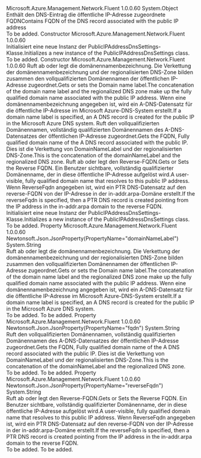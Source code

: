 <Type Name="PublicIPAddressDnsSettings" FullName="Microsoft.Azure.Management.Network.Fluent.Models.PublicIPAddressDnsSettings">
  <TypeSignature Language="C#" Value="public class PublicIPAddressDnsSettings" />
  <TypeSignature Language="ILAsm" Value=".class public auto ansi beforefieldinit PublicIPAddressDnsSettings extends System.Object" />
  <TypeSignature Language="DocId" Value="T:Microsoft.Azure.Management.Network.Fluent.Models.PublicIPAddressDnsSettings" />
  <TypeSignature Language="VB.NET" Value="Public Class PublicIPAddressDnsSettings" />
  <TypeSignature Language="F#" Value="type PublicIPAddressDnsSettings = class" />
  <AssemblyInfo>
    <AssemblyName>Microsoft.Azure.Management.Network.Fluent</AssemblyName>
    <AssemblyVersion>1.0.0.60</AssemblyVersion>
  </AssemblyInfo>
  <Base>
    <BaseTypeName>System.Object</BaseTypeName>
  </Base>
  <Interfaces />
  <Docs>
    <summary>
            <span data-ttu-id="a54ff-101">Enthält den DNS-Eintrag die öffentliche IP-Adresse zugeordnete FQDN</span><span class="sxs-lookup"><span data-stu-id="a54ff-101">Contains FQDN of the DNS record associated with the public IP address</span></span>
            </summary>
    <remarks>To be added.</remarks>
  </Docs>
  <Members>
    <Member MemberName=".ctor">
      <MemberSignature Language="C#" Value="public PublicIPAddressDnsSettings ();" />
      <MemberSignature Language="ILAsm" Value=".method public hidebysig specialname rtspecialname instance void .ctor() cil managed" />
      <MemberSignature Language="DocId" Value="M:Microsoft.Azure.Management.Network.Fluent.Models.PublicIPAddressDnsSettings.#ctor" />
      <MemberSignature Language="VB.NET" Value="Public Sub New ()" />
      <MemberType>Constructor</MemberType>
      <AssemblyInfo>
        <AssemblyName>Microsoft.Azure.Management.Network.Fluent</AssemblyName>
        <AssemblyVersion>1.0.0.60</AssemblyVersion>
      </AssemblyInfo>
      <Parameters />
      <Docs>
        <summary>
            <span data-ttu-id="a54ff-102">Initialisiert eine neue Instanz der PublicIPAddressDnsSettings-Klasse.</span><span class="sxs-lookup"><span data-stu-id="a54ff-102">Initializes a new instance of the PublicIPAddressDnsSettings class.</span></span>
            </summary>
        <remarks>To be added.</remarks>
      </Docs>
    </Member>
    <Member MemberName=".ctor">
      <MemberSignature Language="C#" Value="public PublicIPAddressDnsSettings (string domainNameLabel = null, string fqdn = null, string reverseFqdn = null);" />
      <MemberSignature Language="ILAsm" Value=".method public hidebysig specialname rtspecialname instance void .ctor(string domainNameLabel, string fqdn, string reverseFqdn) cil managed" />
      <MemberSignature Language="DocId" Value="M:Microsoft.Azure.Management.Network.Fluent.Models.PublicIPAddressDnsSettings.#ctor(System.String,System.String,System.String)" />
      <MemberSignature Language="VB.NET" Value="Public Sub New (Optional domainNameLabel As String = null, Optional fqdn As String = null, Optional reverseFqdn As String = null)" />
      <MemberSignature Language="F#" Value="new Microsoft.Azure.Management.Network.Fluent.Models.PublicIPAddressDnsSettings : string * string * string -&gt; Microsoft.Azure.Management.Network.Fluent.Models.PublicIPAddressDnsSettings" Usage="new Microsoft.Azure.Management.Network.Fluent.Models.PublicIPAddressDnsSettings (domainNameLabel, fqdn, reverseFqdn)" />
      <MemberType>Constructor</MemberType>
      <AssemblyInfo>
        <AssemblyName>Microsoft.Azure.Management.Network.Fluent</AssemblyName>
        <AssemblyVersion>1.0.0.60</AssemblyVersion>
      </AssemblyInfo>
      <Parameters>
        <Parameter Name="domainNameLabel" Type="System.String" />
        <Parameter Name="fqdn" Type="System.String" />
        <Parameter Name="reverseFqdn" Type="System.String" />
      </Parameters>
      <Docs>
        <param name="domainNameLabel"><span data-ttu-id="a54ff-103">Ruft ab oder legt die domänennamenbezeichnung. Die Verkettung der domänennamenbezeichnung und der regionalisierten DNS-Zone bilden zusammen den vollqualifizierten Domänennamen der öffentlichen IP-Adresse zugeordnet.</span><span class="sxs-lookup"><span data-stu-id="a54ff-103">Gets or sets the Domain name label.The concatenation of the domain name label and the regionalized DNS zone make up the fully qualified domain name associated with the public IP address.</span></span> <span data-ttu-id="a54ff-104">Wenn eine domänennamenbezeichnung angegeben ist, wird ein A-DNS-Datensatz für die öffentliche IP-Adresse im Microsoft Azure-DNS-System erstellt.</span><span class="sxs-lookup"><span data-stu-id="a54ff-104">If a domain name label is specified, an A DNS record is created for the public IP in the Microsoft Azure DNS system.</span></span></param>
        <param name="fqdn"><span data-ttu-id="a54ff-105">Ruft den vollqualifizierten Domänennamen, vollständig qualifizierten Domänennamen des A-DNS-Datensatzes der öffentlichen IP-Adresse zugeordnet.</span><span class="sxs-lookup"><span data-stu-id="a54ff-105">Gets the FQDN, Fully qualified domain name of the A DNS record associated with the public IP.</span></span> <span data-ttu-id="a54ff-106">Dies ist die Verkettung von DomainNameLabel und der regionalisierten DNS-Zone.</span><span class="sxs-lookup"><span data-stu-id="a54ff-106">This is the concatenation of the domainNameLabel and the regionalized DNS zone.</span></span></param>
        <param name="reverseFqdn"><span data-ttu-id="a54ff-107">Ruft ab oder legt den Reverse-FQDN.</span><span class="sxs-lookup"><span data-stu-id="a54ff-107">Gets or Sets the Reverse FQDN.</span></span> <span data-ttu-id="a54ff-108">Ein Benutzer sichtbare, vollständig qualifizierter Domänenname, der in diese öffentliche IP-Adresse aufgelöst wird.</span><span class="sxs-lookup"><span data-stu-id="a54ff-108">A user-visible, fully qualified domain name that resolves to this public IP address.</span></span> <span data-ttu-id="a54ff-109">Wenn ReverseFqdn angegeben ist, wird ein PTR DNS-Datensatz auf den reverse-FQDN von der IP-Adresse in der in-addr.arpa-Domäne erstellt.</span><span class="sxs-lookup"><span data-stu-id="a54ff-109">If the reverseFqdn is specified, then a PTR DNS record is created pointing from the IP address in the in-addr.arpa domain to the reverse FQDN.</span></span> </param>
        <summary>
            <span data-ttu-id="a54ff-110">Initialisiert eine neue Instanz der PublicIPAddressDnsSettings-Klasse.</span><span class="sxs-lookup"><span data-stu-id="a54ff-110">Initializes a new instance of the PublicIPAddressDnsSettings class.</span></span>
            </summary>
        <remarks>To be added.</remarks>
      </Docs>
    </Member>
    <Member MemberName="DomainNameLabel">
      <MemberSignature Language="C#" Value="public string DomainNameLabel { get; set; }" />
      <MemberSignature Language="ILAsm" Value=".property instance string DomainNameLabel" />
      <MemberSignature Language="DocId" Value="P:Microsoft.Azure.Management.Network.Fluent.Models.PublicIPAddressDnsSettings.DomainNameLabel" />
      <MemberSignature Language="VB.NET" Value="Public Property DomainNameLabel As String" />
      <MemberSignature Language="F#" Value="member this.DomainNameLabel : string with get, set" Usage="Microsoft.Azure.Management.Network.Fluent.Models.PublicIPAddressDnsSettings.DomainNameLabel" />
      <MemberType>Property</MemberType>
      <AssemblyInfo>
        <AssemblyName>Microsoft.Azure.Management.Network.Fluent</AssemblyName>
        <AssemblyVersion>1.0.0.60</AssemblyVersion>
      </AssemblyInfo>
      <Attributes>
        <Attribute>
          <AttributeName>Newtonsoft.Json.JsonProperty(PropertyName="domainNameLabel")</AttributeName>
        </Attribute>
      </Attributes>
      <ReturnValue>
        <ReturnType>System.String</ReturnType>
      </ReturnValue>
      <Docs>
        <summary>
            <span data-ttu-id="a54ff-111">Ruft ab oder legt die domänennamenbezeichnung. Die Verkettung der domänennamenbezeichnung und der regionalisierten DNS-Zone bilden zusammen den vollqualifizierten Domänennamen der öffentlichen IP-Adresse zugeordnet.</span><span class="sxs-lookup"><span data-stu-id="a54ff-111">Gets or sets the Domain name label.The concatenation of the domain name label and the regionalized DNS zone make up the fully qualified domain name associated with the public IP address.</span></span> <span data-ttu-id="a54ff-112">Wenn eine domänennamenbezeichnung angegeben ist, wird ein A-DNS-Datensatz für die öffentliche IP-Adresse im Microsoft Azure-DNS-System erstellt.</span><span class="sxs-lookup"><span data-stu-id="a54ff-112">If a domain name label is specified, an A DNS record is created for the public IP in the Microsoft Azure DNS system.</span></span>
            </summary>
        <value>To be added.</value>
        <remarks>To be added.</remarks>
      </Docs>
    </Member>
    <Member MemberName="Fqdn">
      <MemberSignature Language="C#" Value="public string Fqdn { get; set; }" />
      <MemberSignature Language="ILAsm" Value=".property instance string Fqdn" />
      <MemberSignature Language="DocId" Value="P:Microsoft.Azure.Management.Network.Fluent.Models.PublicIPAddressDnsSettings.Fqdn" />
      <MemberSignature Language="VB.NET" Value="Public Property Fqdn As String" />
      <MemberSignature Language="F#" Value="member this.Fqdn : string with get, set" Usage="Microsoft.Azure.Management.Network.Fluent.Models.PublicIPAddressDnsSettings.Fqdn" />
      <MemberType>Property</MemberType>
      <AssemblyInfo>
        <AssemblyName>Microsoft.Azure.Management.Network.Fluent</AssemblyName>
        <AssemblyVersion>1.0.0.60</AssemblyVersion>
      </AssemblyInfo>
      <Attributes>
        <Attribute>
          <AttributeName>Newtonsoft.Json.JsonProperty(PropertyName="fqdn")</AttributeName>
        </Attribute>
      </Attributes>
      <ReturnValue>
        <ReturnType>System.String</ReturnType>
      </ReturnValue>
      <Docs>
        <summary>
            <span data-ttu-id="a54ff-113">Ruft den vollqualifizierten Domänennamen, vollständig qualifizierten Domänennamen des A-DNS-Datensatzes der öffentlichen IP-Adresse zugeordnet.</span><span class="sxs-lookup"><span data-stu-id="a54ff-113">Gets the FQDN, Fully qualified domain name of the A DNS record associated with the public IP.</span></span> <span data-ttu-id="a54ff-114">Dies ist die Verkettung von DomainNameLabel und der regionalisierten DNS-Zone.</span><span class="sxs-lookup"><span data-stu-id="a54ff-114">This is the concatenation of the domainNameLabel and the regionalized DNS zone.</span></span>
            </summary>
        <value>To be added.</value>
        <remarks>To be added.</remarks>
      </Docs>
    </Member>
    <Member MemberName="ReverseFqdn">
      <MemberSignature Language="C#" Value="public string ReverseFqdn { get; set; }" />
      <MemberSignature Language="ILAsm" Value=".property instance string ReverseFqdn" />
      <MemberSignature Language="DocId" Value="P:Microsoft.Azure.Management.Network.Fluent.Models.PublicIPAddressDnsSettings.ReverseFqdn" />
      <MemberSignature Language="VB.NET" Value="Public Property ReverseFqdn As String" />
      <MemberSignature Language="F#" Value="member this.ReverseFqdn : string with get, set" Usage="Microsoft.Azure.Management.Network.Fluent.Models.PublicIPAddressDnsSettings.ReverseFqdn" />
      <MemberType>Property</MemberType>
      <AssemblyInfo>
        <AssemblyName>Microsoft.Azure.Management.Network.Fluent</AssemblyName>
        <AssemblyVersion>1.0.0.60</AssemblyVersion>
      </AssemblyInfo>
      <Attributes>
        <Attribute>
          <AttributeName>Newtonsoft.Json.JsonProperty(PropertyName="reverseFqdn")</AttributeName>
        </Attribute>
      </Attributes>
      <ReturnValue>
        <ReturnType>System.String</ReturnType>
      </ReturnValue>
      <Docs>
        <summary>
            <span data-ttu-id="a54ff-115">Ruft ab oder legt den Reverse-FQDN.</span><span class="sxs-lookup"><span data-stu-id="a54ff-115">Gets or Sets the Reverse FQDN.</span></span> <span data-ttu-id="a54ff-116">Ein Benutzer sichtbare, vollständig qualifizierter Domänenname, der in diese öffentliche IP-Adresse aufgelöst wird.</span><span class="sxs-lookup"><span data-stu-id="a54ff-116">A user-visible, fully qualified domain name that resolves to this public IP address.</span></span> <span data-ttu-id="a54ff-117">Wenn ReverseFqdn angegeben ist, wird ein PTR DNS-Datensatz auf den reverse-FQDN von der IP-Adresse in der in-addr.arpa-Domäne erstellt.</span><span class="sxs-lookup"><span data-stu-id="a54ff-117">If the reverseFqdn is specified, then a PTR DNS record is created pointing from the IP address in the in-addr.arpa domain to the reverse FQDN.</span></span>
            </summary>
        <value>To be added.</value>
        <remarks>To be added.</remarks>
      </Docs>
    </Member>
  </Members>
</Type>